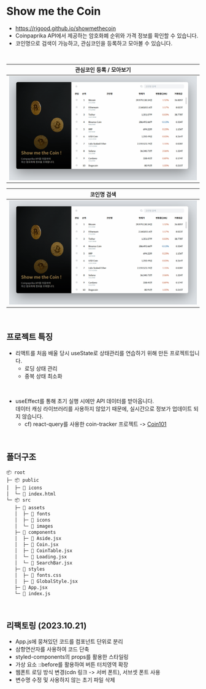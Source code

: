# Show me the Coin

- https://rigood.github.io/showmethecoin
- Coinpaprika API에서 제공하는 암호화폐 순위와 가격 정보를 확인할 수 있습니다.
- 코인명으로 검색이 가능하고, 관심코인을 등록하고 모아볼 수 있습니다.

<br>

|     관심코인 등록 / 모아보기     |
| :------------------------------: |
| <img src="readme/bookmark.gif"/> |

|          코인명 검색           |
| :----------------------------: |
| <img src="readme/search.gif"/> |

<br>

## 프로젝트 특징

- 리액트를 처음 배울 당시 useState로 상태관리를 연습하기 위해 만든 프로젝트입니다.
  - 로딩 상태 관리
  - 중복 상태 최소화

<br>

- useEffect를 통해 초기 실행 시에만 API 데이터를 받아옵니다.  
  데이터 캐싱 라이브러리를 사용하지 않았기 때문에, 실시간으로 정보가 업데이트 되지 않습니다.
  - cf) react-query를 사용한 coin-tracker 프로젝트 -> [Coin101](https://github.com/rigood/coin101)

<br>

## 폴더구조

```
📦 root
├─ 📦 public
│  ├─ 📂 icons
│  └─ 📜 index.html
└─ 📦 src
   ├─ 📂 assets
   │  ├─ 📂 fonts
   │  ├─ 📂 icons
   │  └─ 📂 images
   ├─ 📂 components
   │  ├─ 📜 Aside.jsx
   │  ├─ 📜 Coin.jsx
   │  ├─ 📜 CoinTable.jsx
   │  └─ 📜 Loading.jsx
   │  └─ 📜 SearchBar.jsx
   ├─ 📂 styles
   │  ├─ 📜 fonts.css
   │  ├─ 📜 GlobalStyle.jsx
   ├─ 📜 App.jsx
   └─ 📜 index.js
```

<br>

## 리팩토링 (2023.10.21)

- App.js에 뭉쳐있던 코드를 컴포넌트 단위로 분리
- 삼항연산자를 사용하여 코드 단축
- styled-components의 props를 활용한 스타일링
- 가상 요소 ::before를 활용하여 버튼 터치영역 확장
- 웹폰트 로딩 방식 변경(cdn 링크 -> 서버 폰트), 서브셋 폰트 사용
- 변수명 수정 및 사용하지 않는 초기 파일 삭제

<br>
